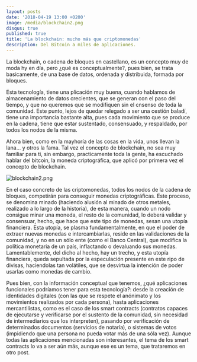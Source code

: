 ```yaml
---
layout: posts
date: '2018-04-19 13:00 +0200'
image: /media/blockchain2.png
disqus: true
published: true
title: 'La blockchain: mucho más que criptomonedas'
description: Del Bitcoin a miles de aplicaciones.
---
```

La blockchain, o cadena de bloques en castellano, es un concepto muy de moda hy en día, pero ¿qué es conceptualmente?, pues bien, se trata basicamente, de una base de datos, ordenada y distribuida, formada por bloques.

Esta tecnología, tiene una plicación muy buena, cuando hablamos de almacenamiento de datos crecientes, que se generan con el paso del tiempo, y que no queremos que se modifiquen sin el cnsenso de toda la comunidad. Este punto, lejos de quedar relegado a ser una cestión baladí, tiene una importancia bastante alta, pues cada movimiento que se produce en la cadena, tiene que estar sustentado, consensuado, y respaldado, por todos los nodos de la misma.

Ahora bien, como en la mayhoría de las cosas en la vida, unos llevan la lana... y otros la fama. Tal vez el concepto de blockchain, no sea muy familiar para ti, sin embargo, practicamente toda la gente, ha escuchado hablar del bitcoin, la moneda criptográfica, que aplicó por primera vez el concepto de blockchain.

![blockchain2.png]({{site.baseurl}}/media/blockchain2.png)

En el caso concreto de las criptomonedas, todos los nodos de la cadena de bloques, competirán para conseguir monedas criptográficas. Este proceso, se denomina minado (haciendo alusión al minado de otros metales, realizado a lo largo de la historia), de esta manera, cuando un nodo consigue minar una moneda, el resto de la comunidad, lo deberá validar y consensuar, hecho, que hace que este tipo de monedas, sesan una utopía financiera. Esta utopía, se plasma fundamentalmente, en que el poder de extraer nuevas monedas e intercambiarlas, reside en las validaciones de la comunidad, y no en un sólo ente (como el Banco Central), que modifica la política monetaria de un país, inflactando o devaluando sus monedas. Lamentablemente, del dicho al hecho, hay un trecho, y esta utopía financiera, queda sepultada por la especulación presente en este ripo de divisas, haciendolas tan volátiles, que se desvirtua la intención de poder usarlas como monedas de cambio.

Pues bien, con la información conceptual que tenemos, ¿qué aplicaciones funcionales podríamos tener para esta tecnología?: desde la creación de identidades digitales (con las que se respete el anónimato y los movimientos realizados por cada persona), hasta aplicaciones mercantilistas, como es el caso de los smart contracts (contratos capaces de ejecutarse y verificarse por el sustento de la comunidad, sin necesidad de intermediarios que los interpreten), pasando por verificación de determinados documentos (servicios de notaría), o sistemas de votos (impidiendo que una persona no pueda votar más de una sóla vez). Aunque todas las aplicaciones mencionadas son interesantes, el tema de los smart contracts lo va a ser aún más, aunque ese es un tema, que trataremos en otro post.
